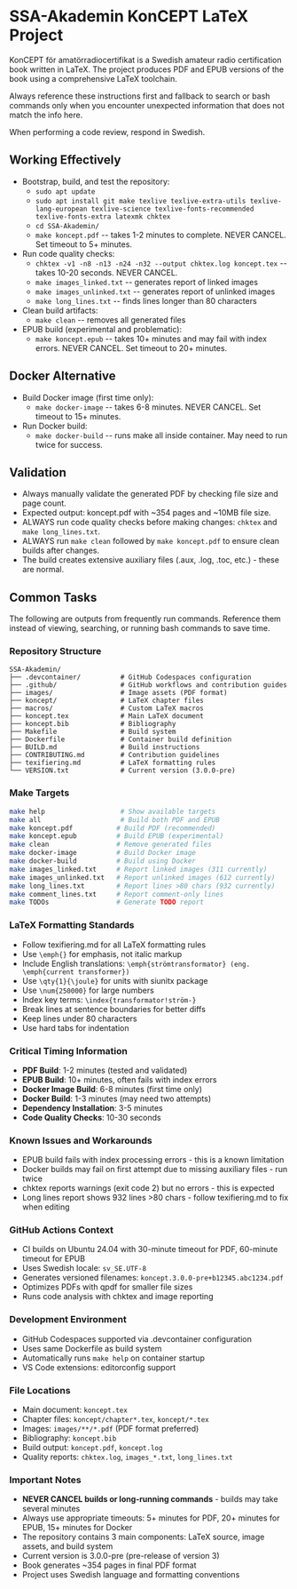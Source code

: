 # SSA-Akademin KonCEPT LaTeX Project
KonCEPT för amatörradiocertifikat is a Swedish amateur radio certification book written in LaTeX. The project produces PDF and EPUB versions of the book using a comprehensive LaTeX toolchain.

Always reference these instructions first and fallback to search or bash commands only when you encounter unexpected information that does not match the info here.

When performing a code review, respond in Swedish.

## Working Effectively
- Bootstrap, build, and test the repository:
  - `sudo apt update`
  - `sudo apt install git make texlive texlive-extra-utils texlive-lang-european texlive-science texlive-fonts-recommended texlive-fonts-extra latexmk chktex`
  - `cd SSA-Akademin/`
  - `make koncept.pdf` -- takes 1-2 minutes to complete. NEVER CANCEL. Set timeout to 5+ minutes.
- Run code quality checks:
  - `chktex -v1 -n8 -n13 -n24 -n32 --output chktex.log koncept.tex` -- takes 10-20 seconds. NEVER CANCEL.
  - `make images_linked.txt` -- generates report of linked images
  - `make images_unlinked.txt` -- generates report of unlinked images  
  - `make long_lines.txt` -- finds lines longer than 80 characters
- Clean build artifacts:
  - `make clean` -- removes all generated files
- EPUB build (experimental and problematic):
  - `make koncept.epub` -- takes 10+ minutes and may fail with index errors. NEVER CANCEL. Set timeout to 20+ minutes.

## Docker Alternative
- Build Docker image (first time only):
  - `make docker-image` -- takes 6-8 minutes. NEVER CANCEL. Set timeout to 15+ minutes.
- Run Docker build:
  - `make docker-build` -- runs make all inside container. May need to run twice for success.

## Validation
- Always manually validate the generated PDF by checking file size and page count.
- Expected output: koncept.pdf with ~354 pages and ~10MB file size.
- ALWAYS run code quality checks before making changes: `chktex` and `make long_lines.txt`.
- ALWAYS run `make clean` followed by `make koncept.pdf` to ensure clean builds after changes.
- The build creates extensive auxiliary files (.aux, .log, .toc, etc.) - these are normal.

## Common Tasks
The following are outputs from frequently run commands. Reference them instead of viewing, searching, or running bash commands to save time.

### Repository Structure
```
SSA-Akademin/
├── .devcontainer/          # GitHub Codespaces configuration
├── .github/                # GitHub workflows and contribution guides
├── images/                 # Image assets (PDF format)
├── koncept/                # LaTeX chapter files
├── macros/                 # Custom LaTeX macros
├── koncept.tex             # Main LaTeX document
├── koncept.bib             # Bibliography
├── Makefile                # Build system
├── Dockerfile              # Container build definition
├── BUILD.md                # Build instructions
├── CONTRIBUTING.md         # Contribution guidelines
├── texifiering.md          # LaTeX formatting rules
└── VERSION.txt             # Current version (3.0.0-pre)
```

### Make Targets
```bash
make help                   # Show available targets
make all                    # Build both PDF and EPUB
make koncept.pdf           # Build PDF (recommended)
make koncept.epub          # Build EPUB (experimental)
make clean                 # Remove generated files
make docker-image          # Build Docker image
make docker-build          # Build using Docker
make images_linked.txt     # Report linked images (311 currently)
make images_unlinked.txt   # Report unlinked images (612 currently)
make long_lines.txt        # Report lines >80 chars (932 currently)
make comment_lines.txt     # Report comment-only lines
make TODOs                 # Generate TODO report
```

### LaTeX Formatting Standards
- Follow texifiering.md for all LaTeX formatting rules
- Use `\emph{}` for emphasis, not italic markup
- Include English translations: `\emph{strömtransformator} (eng. \emph{current transformer})`
- Use `\qty{1}{\joule}` for units with siunitx package
- Use `\num{250000}` for large numbers
- Index key terms: `\index{transformator!ström-}`
- Break lines at sentence boundaries for better diffs
- Keep lines under 80 characters
- Use hard tabs for indentation

### Critical Timing Information
- **PDF Build**: 1-2 minutes (tested and validated)
- **EPUB Build**: 10+ minutes, often fails with index errors
- **Docker Image Build**: 6-8 minutes (first time only)
- **Docker Build**: 1-3 minutes (may need two attempts)
- **Dependency Installation**: 3-5 minutes
- **Code Quality Checks**: 10-30 seconds

### Known Issues and Workarounds
- EPUB build fails with index processing errors - this is a known limitation
- Docker builds may fail on first attempt due to missing auxiliary files - run twice
- chktex reports warnings (exit code 2) but no errors - this is expected
- Long lines report shows 932 lines >80 chars - follow texifiering.md to fix when editing

### GitHub Actions Context
- CI builds on Ubuntu 24.04 with 30-minute timeout for PDF, 60-minute timeout for EPUB
- Uses Swedish locale: `sv_SE.UTF-8`
- Generates versioned filenames: `koncept.3.0.0-pre+b12345.abc1234.pdf`
- Optimizes PDFs with qpdf for smaller file sizes
- Runs code analysis with chktex and image reporting

### Development Environment
- GitHub Codespaces supported via .devcontainer configuration
- Uses same Dockerfile as build system
- Automatically runs `make help` on container startup
- VS Code extensions: editorconfig support

### File Locations
- Main document: `koncept.tex`
- Chapter files: `koncept/chapter*.tex`, `koncept/*.tex`
- Images: `images/**/*.pdf` (PDF format preferred)
- Bibliography: `koncept.bib`
- Build output: `koncept.pdf`, `koncept.log`
- Quality reports: `chktex.log`, `images_*.txt`, `long_lines.txt`

### Important Notes
- **NEVER CANCEL builds or long-running commands** - builds may take several minutes
- Always use appropriate timeouts: 5+ minutes for PDF, 20+ minutes for EPUB, 15+ minutes for Docker
- The repository contains 3 main components: LaTeX source, image assets, and build system
- Current version is 3.0.0-pre (pre-release of version 3)
- Book generates ~354 pages in final PDF format
- Project uses Swedish language and formatting conventions
